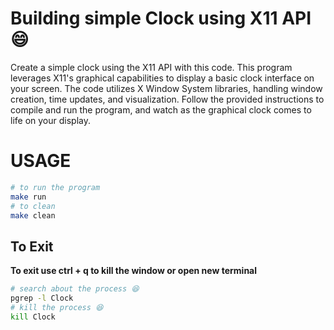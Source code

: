 # Building simple Clock using X11 API 😄
 
Create a simple clock using the X11 API with this code. This program leverages X11's graphical capabilities to display a basic clock interface on your screen. The code utilizes X Window System libraries, handling window creation, time updates, and visualization. Follow the provided instructions to compile and run the program, and watch as the graphical clock comes to life on your display.

# USAGE 

```bash
# to run the program
make run 
# to clean 
make clean
```

## To Exit

**To exit use ctrl + q to kill the window or open new terminal**

```bash
# search about the process 😆
pgrep -l Clock
# kill the process 😆
kill Clock
```
